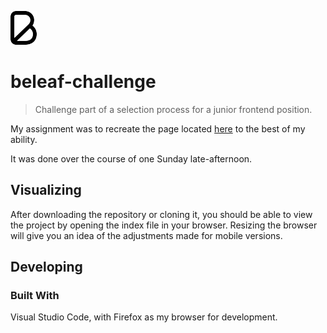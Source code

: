![Logo of Beleaf company](./assets/img/logo.png)

# beleaf-challenge
> Challenge part of a selection process for a junior frontend position.

My assignment was to recreate the page located [here](https://www.beleaf.com.br/pedido/pratos) to the best of my ability.

It was done over the course of one Sunday late-afternoon.

## Visualizing

After downloading the repository or cloning it, you should be able to view the project by opening the index file in your browser. Resizing the browser will give you an idea of the adjustments made for mobile versions.

## Developing

### Built With

Visual Studio Code, with Firefox as my browser for development. 
